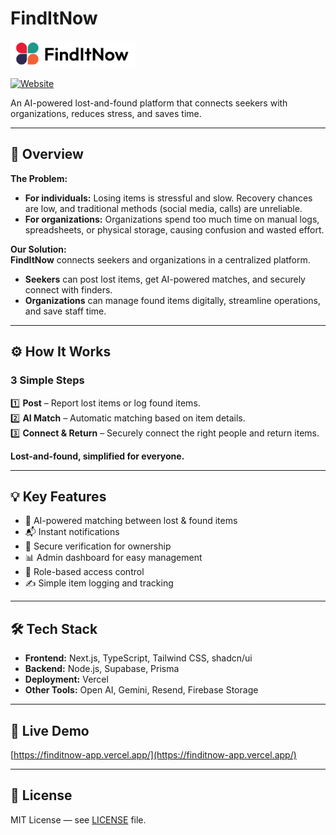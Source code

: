 # FindItNow

<img src="screenshots/logo.png" alt="FindItNow Logo" width="200px" />

[![Website](https://img.shields.io/badge/visit-live_demo-blue?logo=vercel)](https://finditnow-app.vercel.app/)

An AI-powered lost-and-found platform that connects seekers with organizations, reduces stress, and saves time.

---

## 🎯 Overview

**The Problem:**  
- **For individuals:** Losing items is stressful and slow. Recovery chances are low, and traditional methods (social media, calls) are unreliable.  
- **For organizations:** Organizations spend too much time on manual logs, spreadsheets, or physical storage, causing confusion and wasted effort.

**Our Solution:**  
**FindItNow** connects seekers and organizations in a centralized platform.  
- **Seekers** can post lost items, get AI-powered matches, and securely connect with finders.  
- **Organizations** can manage found items digitally, streamline operations, and save staff time.

---

## ⚙️ How It Works

### 3 Simple Steps
1️⃣ **Post** – Report lost items or log found items.  
2️⃣ **AI Match** – Automatic matching based on item details.  
3️⃣ **Connect & Return** – Securely connect the right people and return items.

**Lost-and-found, simplified for everyone.**

---

## 💡 Key Features

- 🧠 AI-powered matching between lost & found items  
- 📬 Instant notifications  
- 🔐 Secure verification for ownership  
- 📊 Admin dashboard for easy management  
- 👥 Role-based access control  
- ✍️ Simple item logging and tracking

---

## 🛠️ Tech Stack

- **Frontend:** Next.js, TypeScript, Tailwind CSS, shadcn/ui
- **Backend:** Node.js, Supabase, Prisma 
- **Deployment:** Vercel  
- **Other Tools:** Open AI, Gemini, Resend, Firebase Storage

---

## 🚀 Live Demo

[https://finditnow-app.vercel.app/](https://finditnow-app.vercel.app/)

---

## 🪪 License

MIT License — see [LICENSE](./LICENSE) file.
